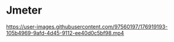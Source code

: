 # Jmeter


https://user-images.githubusercontent.com/97560197/176919193-105b4969-9afd-4d45-9112-ee40d0c5bf98.mp4


